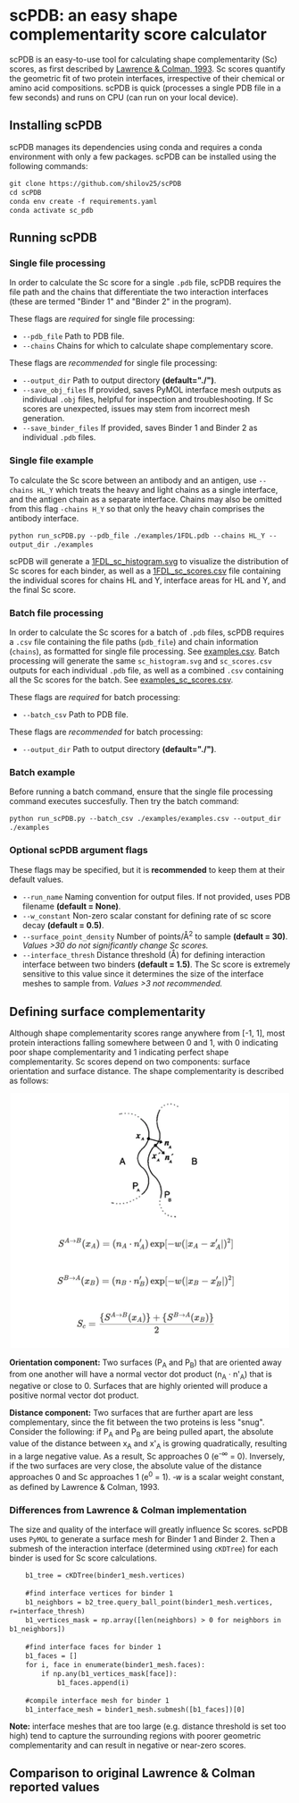 # scPDB: an easy shape complementarity score calculator
scPDB is an easy-to-use tool for calculating shape complementarity (Sc) scores, as first described by [Lawrence & Colman, 1993](https://www.sciencedirect.com/science/article/abs/pii/S0022283683716487). Sc scores quantify the geometric fit of two protein interfaces, irrespective of their chemical or amino acid compositions. scPDB is quick (processes a single PDB file in a few seconds) and runs on CPU (can run on your local device). 

## Installing scPDB
scPDB manages its dependencies using conda and requires a conda environment with only a few packages. scPDB can be installed using the following commands:
```
git clone https://github.com/shilov25/scPDB
cd scPDB
conda env create -f requirements.yaml
conda activate sc_pdb
```
## Running scPDB
### Single file processing
In order to calculate the Sc score for a single `.pdb` file, scPDB requires the file path and the chains that differentiate the two interaction interfaces (these are termed "Binder 1" and "Binder 2" in the program).

These flags are *required* for single file processing:
 * `--pdb_file` Path to PDB file.
 * `--chains` Chains for which to calculate shape complementary score.

These flags are *recommended* for single file processing:
 * `--output_dir` Path to output directory **(default="./")**.
 * `--save_obj_files` If provided, saves PyMOL interface mesh outputs as individual `.obj` files, helpful for inspection and troubleshooting. If Sc scores are unexpected, issues may stem from incorrect mesh generation.
 * `--save_binder_files` If provided, saves Binder 1 and Binder 2 as individual `.pdb` files.

### Single file example
To calculate the Sc score between an antibody and an antigen, use `--chains HL_Y` which treats the heavy and light chains as a single interface, and the antigen chain as a separate interface. Chains may also be omitted from this flag `-chains H_Y` so that only the heavy chain comprises the antibody interface.
```
python run_scPDB.py --pdb_file ./examples/1FDL.pdb --chains HL_Y --output_dir ./examples
```
scPDB will generate a [1FDL_sc_histogram.svg](https://github.com/shilov25/scPDB/blob/main/examples/1FDL/1FDL_sc_histogram.svg) to visualize the distribution of Sc scores for each binder, as well as a [1FDL_sc_scores.csv](https://github.com/shilov25/scPDB/blob/main/examples/1FDL/1FDL_sc_scores.csv) file containing the individual scores for chains HL and Y, interface areas for HL and Y, and the final Sc score.

### Batch file processing
In order to calculate the Sc scores for a batch of `.pdb` files, scPDB requires a `.csv` file containing the file paths (`pdb_file`) and chain information (`chains`), as formatted for single file processing. See [examples.csv](https://github.com/shilov25/scPDB/blob/main/examples/examples.csv). Batch processing will generate the same `sc_histogram.svg` and `sc_scores.csv` outputs for each individual `.pdb` file, as well as a combined `.csv` containing all the Sc scores for the batch. See [examples_sc_scores.csv](https://github.com/shilov25/scPDB/blob/main/examples/examples_sc_scores.csv).

These flags are *required* for batch processing:
 * `--batch_csv` Path to PDB file.

These flags are *recommended* for batch processing:
 * `--output_dir` Path to output directory **(default="./")**.

### Batch example
Before running a batch command, ensure that the single file processing command executes succesfully. Then try the batch command:
```
python run_scPDB.py --batch_csv ./examples/examples.csv --output_dir ./examples
```
### Optional scPDB argument flags
These flags may be specified, but it is **recommended** to keep them at their default values.

 * `--run_name` Naming convention for output files. If not provided, uses PDB filename **(default = None)**.
 * `--w_constant` Non-zero scalar constant for defining rate of sc score decay **(default = 0.5)**.
 * `--surface_point_density` Number of points/&Aring;<sup>2</sup> to sample **(default = 30)**. *Values >30 do not significantly change Sc scores.*
 * `--interface_thresh` Distance threshold (&Aring;) for defining interaction interface between two binders **(default = 1.5)**. The Sc score is extremely sensitive to this value since it determines the size of the interface meshes to sample from. *Values >3 not recommended.*

## Defining surface complementarity
Although shape complementarity scores range anywhere from [-1, 1], most protein interactions falling somewhere between 0 and 1, with 0 indicating poor shape complementarity and 1 indicating perfect shape complementarity. Sc scores depend on two components: surface orientation and surface distance. The shape complementarity is described as follows:
<div align='center'>
<img src="image.png" alt="Figure 1 from Lawrence & Colman, 1993" width="500"/>
<div align='left'>

**Orientation component:** Two surfaces (P<sub>A</sub> and P<sub>B</sub>) that are oriented away from one another will have a normal vector dot product (n<sub>A</sub> &middot; n'<sub>A</sub>) that is negative or close to 0. Surfaces that are highly oriented will produce a positive normal vector dot product.

**Distance component:** Two surfaces that are further apart are less complementary, since the fit between the two proteins is less "snug". Consider the following: if P<sub>A</sub> and P<sub>B</sub> are being pulled apart, the absolute value of the distance between x<sub>A</sub> and x'<sub>A</sub> is growing quadratically, resulting in a large negative value. As a result, Sc approaches 0 (e<sup>-&infin;</sup> = 0). Inversely, if the two surfaces are very close, the absolute value of the distance approaches 0 and Sc approaches 1 (e<sup>0</sup> = 1). -&#119908; is a scalar weight constant, as defined by Lawrence & Colman, 1993.

### Differences from Lawrence & Colman implementation
The size and quality of the interface will greatly influence Sc scores. scPDB uses `PyMOL` to generate a surface mesh for Binder 1 and Binder 2. Then a submesh of the interaction interface (determined using `cKDTree`) for each binder is used for Sc score calculations. 
```
    b1_tree = cKDTree(binder1_mesh.vertices)

    #find interface vertices for binder 1
    b1_neighbors = b2_tree.query_ball_point(binder1_mesh.vertices, r=interface_thresh)
    b1_vertices_mask = np.array([len(neighbors) > 0 for neighbors in b1_neighbors])

    #find interface faces for binder 1
    b1_faces = []
    for i, face in enumerate(binder1_mesh.faces):
        if np.any(b1_vertices_mask[face]):
            b1_faces.append(i)

    #compile interface mesh for binder 1
    b1_interface_mesh = binder1_mesh.submesh([b1_faces])[0]
```
**Note:** interface meshes that are too large (e.g. distance threshold is set too high) tend to capture the surrounding regions with poorer geometric complementarity and can result in negative or near-zero scores.
## Comparison to original Lawrence & Colman reported values
